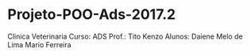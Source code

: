 # Projeto-POO-Ads-2017.2
Clinica Veterinaria Curso: ADS Prof.: Tito Kenzo Alunos: Daiene Melo de Lima Mario Ferreira
